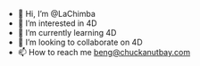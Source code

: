 - 👋 Hi, I’m @LaChimba
- 👀 I’m interested in 4D
- 🌱 I’m currently learning 4D
- 💞️ I’m looking to collaborate on 4D
- 📫 How to reach me beng@chuckanutbay.com

<!---
LaChimba/LaChimba is a ✨ special ✨ repository because its `README.md` (this file) appears on your GitHub profile.
You can click the Preview link to take a look at your changes.
--->
